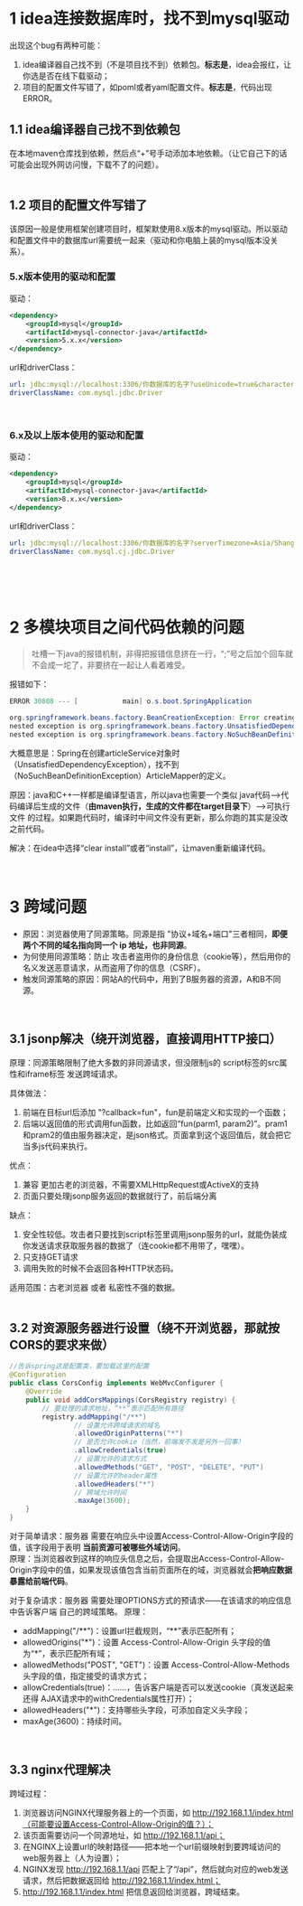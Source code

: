 # 1 idea连接数据库时，找不到mysql驱动
出现这个bug有两种可能：
1. idea编译器自己找不到（不是项目找不到）依赖包。**标志是**，idea会报红，让你选是否在线下载驱动；
2. 项目的配置文件写错了，如poml或者yaml配置文件。**标志是**，代码出现ERROR。  

## 1.1 idea编译器自己找不到依赖包
在本地maven仓库找到依赖，然后点“+”号手动添加本地依赖。（让它自己下的话可能会出现外网访问慢，下载不了的问题）。  
<br/>

## 1.2 项目的配置文件写错了
该原因一般是使用框架创建项目时，框架默使用8.x版本的mysql驱动。所以驱动和配置文件中的数据库url需要统一起来（驱动和你电脑上装的mysql版本没关系）。

### 5.x版本使用的驱动和配置
驱动：
```xml
<dependency>
    <groupId>mysql</groupId>
    <artifactId>mysql-connector-java</artifactId>
    <version>5.x.x</version>
</dependency>
```
url和driverClass：
```yaml
url: jdbc:mysql://localhost:3306/你数据库的名字?useUnicode=true&characterEncoding=utf8&useSSL=false
driverClassName: com.mysql.jdbc.Driver
```
<br/>

### 6.x及以上版本使用的驱动和配置
驱动：
```xml
<dependency>
    <groupId>mysql</groupId>
    <artifactId>mysql-connector-java</artifactId>
    <version>8.x.x</version>
</dependency>
```
url和driverClass：
```yaml
url: jdbc:mysql://localhost:3306/你数据库的名字?serverTimezone=Asia/Shanghai&useUnicode=true&characterEncoding=utf8&useSSL=false
driverClassName: com.mysql.cj.jdbc.Driver
```
<br/><br/><br/>




# 2 多模块项目之间代码依赖的问题
>吐槽一下java的报错机制，非得把报错信息挤在一行，“;”号之后加个回车就不会成一坨了，非要挤在一起让人看着难受。  

报错如下：
```java
ERROR 30808 --- [           main] o.s.boot.SpringApplication               : Application run failed

org.springframework.beans.factory.BeanCreationException: Error creating bean with name 'articleController': Injection of resource dependencies failed; 
nested exception is org.springframework.beans.factory.UnsatisfiedDependencyException: Error creating bean with name 'articleService': Unsatisfied dependency expressed through field 'baseMapper'; 
nested exception is org.springframework.beans.factory.NoSuchBeanDefinitionException: No qualifying bean of type 'com.example.mapper.ArticleMapper' available: expected at least 1 bean which qualifies as autowire candidate. Dependency annotations: {@org.springframework.beans.factory.annotation.Autowired(required=true)}
```

大概意思是：Spring在创建articleService对象时（UnsatisfiedDependencyException），找不到（NoSuchBeanDefinitionException）ArticleMapper的定义。

原因：java和C++一样都是编译型语言，所以java也需要一个类似 java代码——>代码编译后生成的文件（**由maven执行，生成的文件都在target目录下**）——>可执行文件 的过程。如果跑代码时，编译时中间文件没有更新，那么你跑的其实是没改之前代码。

解决：在idea中选择“clear install”或者“install”，让maven重新编译代码。
<br/><br/><br/>




# 3 跨域问题
- 原因：浏览器使用了同源策略。同源是指 "协议+域名+端口"三者相同，**即便两个不同的域名指向同一个 ip 地址，也非同源**。  
- 为何使用同源策略：防止 攻击者盗用你的身份信息（cookie等），然后用你的名义发送恶意请求，从而盗用了你的信息（CSRF）。  
- 触发同源策略的原因：网站A的代码中，用到了B服务器的资源，A和B不同源。  
<br/>


## 3.1 jsonp解决（绕开浏览器，直接调用HTTP接口）
原理：同源策略限制了绝大多数的非同源请求，但没限制js的 script标签的src属性和iframe标签 发送跨域请求。  

具体做法：
1. 前端在目标url后添加 "?callback=fun"，fun是前端定义和实现的一个函数；  
2. 后端以返回值的形式调用fun函数，比如返回“fun(parm1, param2)”。pram1和pram2的值由服务器决定，是json格式。页面拿到这个返回值后，就会把它当多js代码来执行。  

优点：
1. 兼容 更加古老的浏览器，不需要XMLHttpRequest或ActiveX的支持  
2. 页面只要处理jsonp服务返回的数据就行了，前后端分离  

缺点：
1. 安全性较低。攻击者只要找到script标签里调用jsonp服务的url，就能伪装成你发送请求获取服务器的数据了（连cookie都不用带了，嘿嘿）。  
2. 只支持GET请求
3. 调用失败的时候不会返回各种HTTP状态码。 

适用范围：古老浏览器 或者 私密性不强的数据。  
<br/>


## 3.2 对资源服务器进行设置（绕不开浏览器，那就按CORS的要求来做）
```java
//告诉spring这是配置类，要加载这里的配置
@Configuration
public class CorsConfig implements WebMvcConfigurer {
    @Override
    public void addCorsMappings(CorsRegistry registry) {
        // 要处理的请求地址，“**”表示匹配所有路径
        registry.addMapping("/**")
                // 设置允许跨域请求的域名
                .allowedOriginPatterns("*")
                // 是否允许cookie（当然，前端发不发是另外一回事）
                .allowCredentials(true)
                // 设置允许的请求方式
                .allowedMethods("GET", "POST", "DELETE", "PUT")
                // 设置允许的header属性
                .allowedHeaders("*")
                // 跨域允许时间
                .maxAge(3600);
    }
}
```

对于简单请求：服务器 需要在响应头中设置Access-Control-Allow-Origin字段的值，该字段用于表明 **当前资源可被哪些外域访问**。  
原理：当浏览器收到这样的响应头信息之后，会提取出Access-Control-Allow-Origin字段中的值，如果发现该值包含当前页面所在的域，浏览器就会**把响应数据暴露给前端代码**。  

对于复杂请求：服务器 需要处理OPTIONS方式的预请求——在该请求的响应信息中告诉客户端 自己的跨域策略。
原理：
- addMapping("/**")：设置url拦截规则，“\*\*”表示匹配所有；  
- allowedOrigins("*")：设置 Access-Control-Allow-Origin 头字段的值为“\*”，表示匹配所有域；  
- allowedMethods("POST", "GET")：设置 Access-Control-Allow-Methods 头字段的值，指定接受的请求方式；
- allowCredentials(true)：......，告诉客户端是否可以发送cookie（真发送起来还得 AJAX请求中的withCredentials属性打开）；
- allowedHeaders("*")：支持哪些头字段，可添加自定义头字段；  
- maxAge(3600)：持续时间。
<br/>


## 3.3 nginx代理解决
跨域过程：
1. 浏览器访问NGINX代理服务器上的一个页面，如 http://192.168.1.1/index.html（可能要设置Access-Control-Allow-Origin的值？）；  
2. 该页面需要访问一个同源地址，如 http://192.168.1.1/api； 
3. 在NGINX上设置url的映射路径——把本地一个url前缀映射到要跨域访问的web服务器上（人为设置）；  
4. NGINX发现 http://192.168.1.1/api 匹配上了“/api”，然后就向对应的web发送请求，然后把数据返回给 http://192.168.1.1/index.html；
5. http://192.168.1.1/index.html 把信息返回给浏览器，跨域结束。
<br/><br/><br/>
